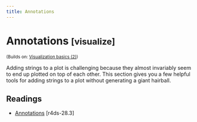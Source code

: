 ```yaml
---
title: Annotations
---
```


<!-- Generated automatically from vis-annotation.yml. Do not edit by hand -->

# Annotations <small class='visualize'>[visualize]</small>
<small>(Builds on: [Visualization basics (2)](vis-basics-2.md))</small>

Adding strings to a plot is challenging because they almost invariably
seem to end up plotted on top of each other. This section gives you a
few helpful tools for adding strings to a plot without generating a
giant hairball.

## Readings

  * [Annotations](http://r4ds.had.co.nz/graphics-for-communication.html#annotations) [r4ds-28.3]


